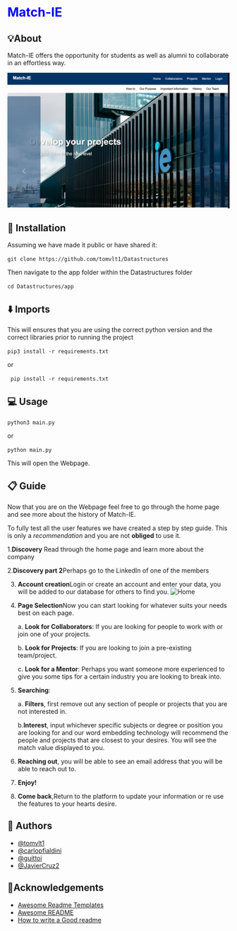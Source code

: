 
# <span style="color:blue">Match-IE</span>


## 💡About

Match-IE offers the opportunity for students as well as alumni to collaborate in an effortless way.

![Home](app/static/images/home.png)
## 🔀 Installation
Assuming we have made it public or have shared it:

```git clone https://github.com/tomvlt1/Datastructures```

Then navigate to the app folder within the Datastructures folder

``` cd Datastructures/app ```

## ⬇️ Imports 
This will ensures that you are using the correct python version and the correct libraries prior to running the project

``` pip3 install -r requirements.txt ```

or

``` pip install -r requirements.txt```

## 💻 Usage
``` python3 main.py ```

or 

```python main.py```

This will open the Webpage.




## 📋 Guide

Now that you are on the Webpage feel free to go through the home page and see more about the history of Match-IE.

To fully test all the user features we have created a step by step guide. This is only a _recommendation_ and you are not **obliged** to use it.

1.**Discovery** Read through the home page and learn more about the company

2.**Discovery part 2**Perhaps go to the LinkedIn of one of the members

3. **Account creation**Login or create an account and enter your data, you will be added to our database for others to find you.
![Home](app/static/images/login.png)

4. **Page Selection**Now you can start looking for whatever suits your needs best on each page.

    a. **Look for Collaborators**: If you are looking for people to work with or join one of your projects.

    b. **Look for Projects**: If you are looking to join a pre-existing team/project.

    c. **Look for a Mentor**: Perhaps you want someone more experienced to give you some tips for a certain industry you are looking to break into.

5. **Searching**:

    a. **Filters**, first remove out any section of people or projects that you are not interested in.
    
    b.**Interest**, input whichever specific subjects or degree or position you are looking for and our word embedding technology will recommend the people and projects that are closest to your desires. You will see the match value displayed to you.

6. **Reaching out**, you will be able to see an email address that you will be able to reach out to.

7. **Enjoy!**

8. **Come back**,Return to the platform to update your information or re use the features to your hearts desire.
## 📃 Authors

- [@tomvlt1](https://github.com/tomvlt1)
- [@carlopfialdini](https://github.com/carlopfialdini)
- [@guittoi](https://github.com/guittoi)
- [@JavierCruz2](https://github.com/JavierCruz2)


## 📌Acknowledgements

 - [Awesome Readme Templates](https://awesomeopensource.com/project/elangosundar/awesome-README-templates)
 - [Awesome README](https://github.com/matiassingers/awesome-readme)
 - [How to write a Good readme](https://bulldogjob.com/news/449-how-to-write-a-good-readme-for-your-github-project)

